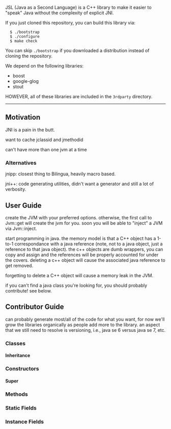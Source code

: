 JSL (Java as a Second Language) is a C++ library to make it easier to
"speak" Java without the complexity of explicit JNI.

If you just cloned this repository, you can build this library via:

```
  $ ./bootstrap
  $ ./configure
  $ make check
```

You can skip `./bootstrap` if you downloaded a distribution instead of
cloning the repository.

We depend on the following libraries:

  - boost
  - google-glog
  - stout

HOWEVER, all of these libraries are included in the `3rdparty`
directory.

---

## Motivation

JNI is a pain in the butt.

want to cache jclassid and jmethodid

can't have more than one jvm at a time

### Alternatives

jnipp: closest thing to Bilingua, heavily macro based. 

jni++: code generating utilities, didn't want a generator and still a
lot of verbosity.

## User Guide

create the JVM with your preferred options. otherwise, the first call
to Jvm::get will create the jvm for you. soon you will be able to
"inject" a JVM via Jvm::inject.

start programming in java. the memory model is that a C++ object has a
1-to-1 correspondance with a java reference (note, not to a java
object, just a reference to that java object). the c++ objects are
dumb wrappers, you can copy and assign and the references will be
properly accounted for under the covers. deleting a c++ object will
cause the associated java reference to get removed.

forgetting to delete a C++ object will cause a memory leak in the JVM.

if you can't find a java class you're looking for, you should probably
contribute! see below.

## Contributor Guide

can probably generate most/all of the code for what you want, for now
we'll grow the libraries organically as people add more to the
library. an aspect that we still need to resolve is versioning, i.e.,
java se 6 versus java se 7, etc.

### Classes

#### Inheritance

### Constructors

#### Super

### Methods

### Static Fields

### Instance Fields
